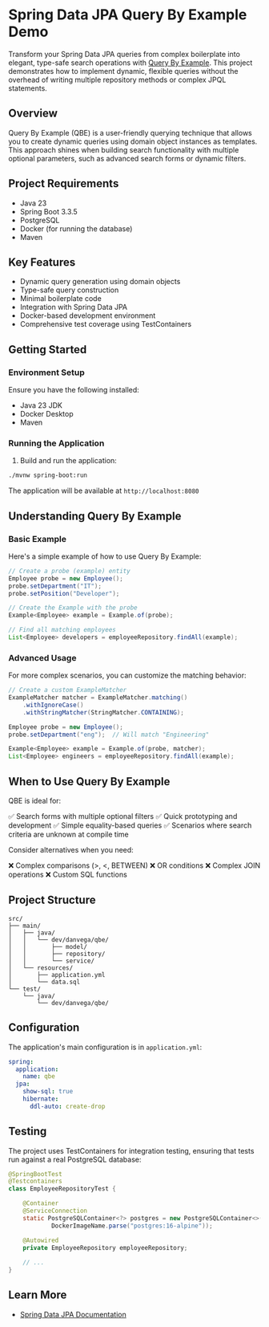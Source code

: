 # Spring Data JPA Query By Example Demo

Transform your Spring Data JPA queries from complex boilerplate into elegant, type-safe search operations with [Query By Example](https://docs.spring.io/spring-data/jpa/reference/repositories/query-by-example.html). This project demonstrates how to implement dynamic, flexible queries without the overhead of writing multiple repository methods or complex JPQL statements.

## Overview

Query By Example (QBE) is a user-friendly querying technique that allows you to create dynamic queries using domain object instances as templates. This approach shines when building search functionality with multiple optional parameters, such as advanced search forms or dynamic filters.

## Project Requirements

- Java 23
- Spring Boot 3.3.5
- PostgreSQL
- Docker (for running the database)
- Maven

## Key Features

- Dynamic query generation using domain objects
- Type-safe query construction
- Minimal boilerplate code
- Integration with Spring Data JPA
- Docker-based development environment
- Comprehensive test coverage using TestContainers

## Getting Started

### Environment Setup

Ensure you have the following installed:
- Java 23 JDK
- Docker Desktop
- Maven

### Running the Application

1. Build and run the application:
```bash
./mvnw spring-boot:run
```

The application will be available at `http://localhost:8080`

## Understanding Query By Example

### Basic Example

Here's a simple example of how to use Query By Example:

```java
// Create a probe (example) entity
Employee probe = new Employee();
probe.setDepartment("IT");
probe.setPosition("Developer");

// Create the Example with the probe
Example<Employee> example = Example.of(probe);

// Find all matching employees
List<Employee> developers = employeeRepository.findAll(example);
```

### Advanced Usage

For more complex scenarios, you can customize the matching behavior:

```java
// Create a custom ExampleMatcher
ExampleMatcher matcher = ExampleMatcher.matching()
    .withIgnoreCase()
    .withStringMatcher(StringMatcher.CONTAINING);

Employee probe = new Employee();
probe.setDepartment("eng");  // Will match "Engineering"

Example<Employee> example = Example.of(probe, matcher);
List<Employee> engineers = employeeRepository.findAll(example);
```

## When to Use Query By Example

QBE is ideal for:

✅ Search forms with multiple optional filters
✅ Quick prototyping and development
✅ Simple equality-based queries
✅ Scenarios where search criteria are unknown at compile time

Consider alternatives when you need:

❌ Complex comparisons (>, <, BETWEEN)
❌ OR conditions
❌ Complex JOIN operations
❌ Custom SQL functions

## Project Structure

```
src/
├── main/
│   ├── java/
│   │   └── dev/danvega/qbe/
│   │       ├── model/
│   │       ├── repository/
│   │       └── service/
│   └── resources/
│       ├── application.yml
│       └── data.sql
└── test/
    └── java/
        └── dev/danvega/qbe/
```

## Configuration

The application's main configuration is in `application.yml`:

```yaml
spring:
  application:
    name: qbe
  jpa:
    show-sql: true
    hibernate:
      ddl-auto: create-drop
```

## Testing

The project uses TestContainers for integration testing, ensuring that tests run against a real PostgreSQL database:

```java
@SpringBootTest
@Testcontainers
class EmployeeRepositoryTest {

    @Container
    @ServiceConnection
    static PostgreSQLContainer<?> postgres = new PostgreSQLContainer<>(
            DockerImageName.parse("postgres:16-alpine"));

    @Autowired
    private EmployeeRepository employeeRepository;
    
    // ...
}
```

## Learn More

- [Spring Data JPA Documentation](https://docs.spring.io/spring-data/jpa/reference/repositories/query-by-example.html)